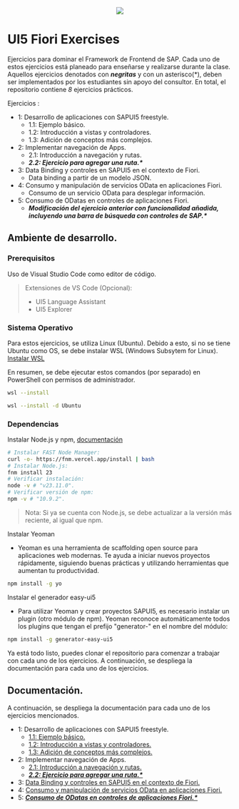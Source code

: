 <p align="center">
  <img src="https://github.com/user-attachments/assets/865abada-981c-49b5-9e42-4d878f0bb8bd">
<p align="center">
  
# UI5 Fiori Exercises
Ejercicios para dominar el Framework de Frontend de SAP. Cada uno de estos ejercicios está planeado para enseñarse y realizarse durante la clase. Aquellos ejercicios denotados con ___negritas___ y con un asterisco(*), deben ser implementados por los estudiantes sin apoyo del consultor. En total, el repositorio contiene _8_ ejercicios prácticos. 

Ejercicios : 
- 1:	Desarrollo de aplicaciones con SAPUI5 freestyle.
  - 1.1: Ejemplo básico.
  - 1.2: Introducción a vistas y controladores.
  - 1.3: Adición de conceptos más complejos. 
- 2:	Implementar navegación de Apps.
  - 2.1: Introducción a navegación y rutas.
  - ___2.2: Ejercicio para agregar una ruta.*___
- 3:	Data Binding y controles en SAPUI5 en el contexto de Fiori. 
  - Data binding a partir de un modelo JSON. 
- 4:	Consumo y manipulación de servicios OData en aplicaciones Fiori.
  - Consumo de un servicio OData para desplegar información. 
- 5:	Consumo de ODatas en controles de aplicaciones Fiori.
  - ___Modificación del ejercicio anterior con funcionalidad añadida, incluyendo una barra de búsqueda con controles de SAP.*___

## Ambiente de desarrollo. 
### Prerequisitos
Uso de Visual Studio Code como editor de código. 
> Extensiones de VS Code (Opcional):
> - UI5 Language Assistant
> - UI5 Explorer

### Sistema Operativo 
Para estos ejercicios, se utiliza Linux (Ubuntu). Debido a esto, si no se tiene Ubuntu como OS, se debe instalar WSL (Windows Subsytem for Linux). 
[Instalar WSL](https://learn.microsoft.com/es-mx/windows/wsl/install)

En resumen, se debe ejecutar estos comandos (por separado) en PowerShell con permisos de administrador. 
```bash
wsl --install
```
```bash
wsl --install -d Ubuntu
```

### Dependencias
Instalar Node.js y npm, [documentación](https://nodejs.org/en/download/)
```bash
# Instalar FAST Node Manager:
curl -o- https://fnm.vercel.app/install | bash
# Instalar Node.js:
fnm install 23
# Verificar instalación:
node -v # "v23.11.0".
# Verificar versión de npm:
npm -v # "10.9.2".
```
> Nota:
> Si ya se cuenta con Node.js, se debe actualizar a la versión más reciente, al igual que npm. 

Instalar Yeoman
- Yeoman es una herramienta de scaffolding open source para aplicaciones web modernas. Te ayuda a iniciar nuevos proyectos rápidamente, siguiendo buenas prácticas y utilizando herramientas que aumentan tu productividad.
```bash
npm install -g yo
```

Instalar el generador easy-ui5
- Para utilizar Yeoman y crear proyectos SAPUI5, es necesario instalar un plugin (otro módulo de npm). Yeoman reconoce automáticamente todos los plugins que tengan el prefijo "generator-" en el nombre del módulo:
```bash
npm install -g generator-easy-ui5
```

Ya está todo listo, puedes clonar el repositorio para comenzar a trabajar con cada uno de los ejercicios. A continuación, se despliega la documentación para cada uno de los ejercicios. 
 
## Documentación. 
A continuación, se despliega la documentación para cada uno de los ejercicios mencionados. 
- 1:	Desarrollo de aplicaciones con SAPUI5 freestyle.
  - [1.1: Ejemplo básico.](https://github.com/Daniel-Alvarez-Sil/UI5_Fiori_Exercises/blob/master/1.Desarrollo_de_Aplicaciones/1.1.Primera_Iteracion/README.md)
  - [1.2: Introducción a vistas y controladores.](https://github.com/Daniel-Alvarez-Sil/UI5_Fiori_Exercises/blob/master/1.Desarrollo_de_Aplicaciones/1.2.Segunda_Iteracion/README.md)
  - [1.3: Adición de conceptos más complejos.](https://github.com/Daniel-Alvarez-Sil/UI5_Fiori_Exercises/blob/master/1.Desarrollo_de_Aplicaciones/1.3.Tercera_Iteracion/README.md)
- 2:	Implementar navegación de Apps.
  - [2.1: Introducción a navegación y rutas.](https://github.com/Daniel-Alvarez-Sil/UI5_Fiori_Exercises/blob/master/2.Navegacion_de_Apps/2.1.Dos_Botones/README.md)
  - [___2.2: Ejercicio para agregar una ruta.*___](https://github.com/Daniel-Alvarez-Sil/UI5_Fiori_Exercises/blob/master/2.Navegacion_de_Apps/2.2.Tres_Botones/README.md)
- 3:	[Data Binding y controles en SAPUI5 en el contexto de Fiori.](https://github.com/Daniel-Alvarez-Sil/UI5_Fiori_Exercises/blob/master/3.Data_Binding/README.md)
- 4:	[Consumo y manipulación de servicios OData en aplicaciones Fiori.](https://github.com/Daniel-Alvarez-Sil/UI5_Fiori_Exercises/blob/master/4.Consumo_OData/README.md)
- 5:	[___Consumo de ODatas en controles de aplicaciones Fiori.*___](https://github.com/Daniel-Alvarez-Sil/UI5_Fiori_Exercises/blob/master/5.Consumo_OData_con_Control/README.md)
